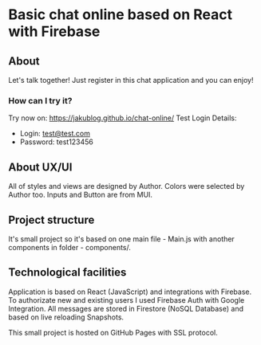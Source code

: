 # Basic chat online based on React with Firebase

## About

Let's talk together! Just register in this chat application and you can enjoy!

### How can I try it?

Try now on: https://jakublog.github.io/chat-online/
Test Login Details:

- Login: test@test.com
- Password: test123456

## About UX/UI

All of styles and views are designed by Author.
Colors were selected by Author too.
Inputs and Button are from MUI.

## Project structure

It's small project so it's based on one main file - Main.js
with another components in folder - components/.

## Technological facilities

Application is based on React (JavaScript) and integrations with Firebase.
To authorizate new and existing users I used Firebase Auth with Google Integration.
All messages are stored in Firestore (NoSQL Database) and based on live reloading Snapshots.

This small project is hosted on GitHub Pages with SSL protocol.
